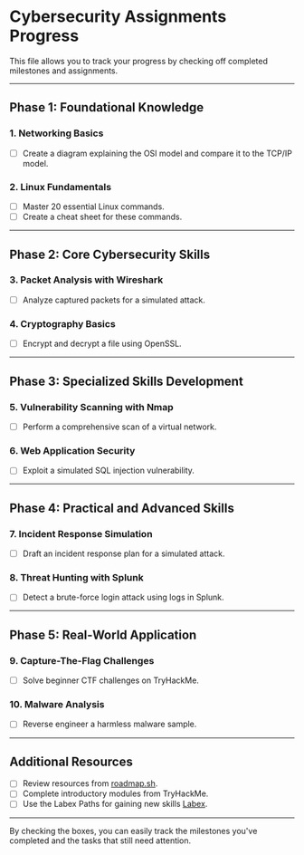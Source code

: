 # Cybersecurity Assignments Progress  

This file allows you to track your progress by checking off completed milestones and assignments.

---

## **Phase 1: Foundational Knowledge**  

### **1. Networking Basics**  
- [ ] Create a diagram explaining the OSI model and compare it to the TCP/IP model.  

### **2. Linux Fundamentals**  
- [ ] Master 20 essential Linux commands.  
- [ ] Create a cheat sheet for these commands.  

---

## **Phase 2: Core Cybersecurity Skills**  

### **3. Packet Analysis with Wireshark**  
- [ ] Analyze captured packets for a simulated attack.  

### **4. Cryptography Basics**  
- [ ] Encrypt and decrypt a file using OpenSSL.  

---

## **Phase 3: Specialized Skills Development**  

### **5. Vulnerability Scanning with Nmap**  
- [ ] Perform a comprehensive scan of a virtual network.  

### **6. Web Application Security**  
- [ ] Exploit a simulated SQL injection vulnerability.  

---

## **Phase 4: Practical and Advanced Skills**  

### **7. Incident Response Simulation**  
- [ ] Draft an incident response plan for a simulated attack.  

### **8. Threat Hunting with Splunk**  
- [ ] Detect a brute-force login attack using logs in Splunk.  

---

## **Phase 5: Real-World Application**  

### **9. Capture-The-Flag Challenges**  
- [ ] Solve beginner CTF challenges on TryHackMe.  

### **10. Malware Analysis**  
- [ ] Reverse engineer a harmless malware sample.  

---

## **Additional Resources**  
- [ ] Review resources from [roadmap.sh](https://roadmap.sh/cyber-security).  
- [ ] Complete introductory modules from TryHackMe.
- [ ] Use the Labex Paths for gaining new skills  [Labex](https://labex.io).

---

By checking the boxes, you can easily track the milestones you've completed and the tasks that still need attention.
